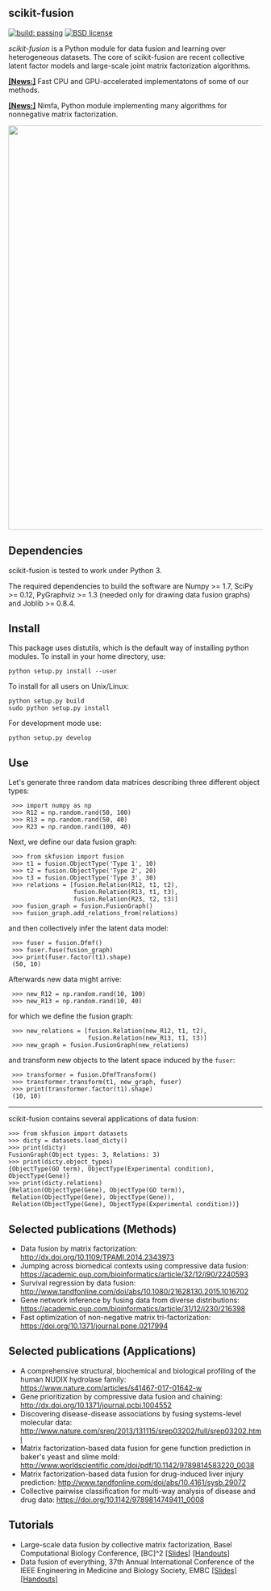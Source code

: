scikit-fusion
-------------

[![build: passing](https://img.shields.io/travis/marinkaz/scikit-fusion.svg)](https://travis-ci.org/marinkaz/scikit-fusion)
[![BSD license](https://img.shields.io/badge/License-BSD-blue.svg)](https://opensource.org/licenses/BSD-3-Clause)

*scikit-fusion* is a Python module for data fusion and learning over heterogeneous datasets. The core of scikit-fusion are recent collective latent factor models and large-scale joint matrix factorization algorithms. 

[**[News:]**](https://github.com/acopar/fast-fusion) Fast CPU and GPU-accelerated implementatons of some of our methods.

[**[News:]**](https://github.com/marinkaz/nimfa) Nimfa, Python module implementing many algorithms for nonnegative matrix factorization.

<p align="center">
<img src="https://github.com/marinkaz/scikit-fusion/blob/master/fusion.png" width="800" align="center">
</p>

Dependencies
------------

scikit-fusion is tested to work under Python 3.

The required dependencies to build the software are Numpy >= 1.7, SciPy >= 0.12,
PyGraphviz >= 1.3 (needed only for drawing data fusion graphs) and Joblib >= 0.8.4.

Install
-------

This package uses distutils, which is the default way of installing
python modules. To install in your home directory, use:

    python setup.py install --user

To install for all users on Unix/Linux:

    python setup.py build
    sudo python setup.py install

For development mode use:

    python setup.py develop

Use
---

Let's generate three random data matrices describing three different object types:

     >>> import numpy as np
     >>> R12 = np.random.rand(50, 100)
     >>> R13 = np.random.rand(50, 40)
     >>> R23 = np.random.rand(100, 40)

Next, we define our data fusion graph:

     >>> from skfusion import fusion
     >>> t1 = fusion.ObjectType('Type 1', 10)
     >>> t2 = fusion.ObjectType('Type 2', 20)
     >>> t3 = fusion.ObjectType('Type 3', 30)
     >>> relations = [fusion.Relation(R12, t1, t2),
                      fusion.Relation(R13, t1, t3),
                      fusion.Relation(R23, t2, t3)]
     >>> fusion_graph = fusion.FusionGraph()
     >>> fusion_graph.add_relations_from(relations)

and then collectively infer the latent data model:

     >>> fuser = fusion.Dfmf()
     >>> fuser.fuse(fusion_graph)
     >>> print(fuser.factor(t1).shape)
     (50, 10)

Afterwards new data might arrive:

     >>> new_R12 = np.random.rand(10, 100)
     >>> new_R13 = np.random.rand(10, 40)

for which we define the fusion graph:

     >>> new_relations = [fusion.Relation(new_R12, t1, t2),
                          fusion.Relation(new_R13, t1, t3)]
     >>> new_graph = fusion.FusionGraph(new_relations)

and transform new objects to the latent space induced by the ``fuser``:

     >>> transformer = fusion.DfmfTransform()
     >>> transformer.transform(t1, new_graph, fuser)
     >>> print(transformer.factor(t1).shape)
     (10, 10)

****

scikit-fusion contains several applications of data fusion:

    >>> from skfusion import datasets
    >>> dicty = datasets.load_dicty()
    >>> print(dicty)
    FusionGraph(Object types: 3, Relations: 3)
    >>> print(dicty.object_types)
    {ObjectType(GO term), ObjectType(Experimental condition), ObjectType(Gene)}
    >>> print(dicty.relations)
    {Relation(ObjectType(Gene), ObjectType(GO term)),
     Relation(ObjectType(Gene), ObjectType(Gene)),
     Relation(ObjectType(Gene), ObjectType(Experimental condition))}

Selected publications (Methods)
------------------------------

- Data fusion by matrix factorization: http://dx.doi.org/10.1109/TPAMI.2014.2343973
- Jumping across biomedical contexts using compressive data fusion: https://academic.oup.com/bioinformatics/article/32/12/i90/2240593
- Survival regression by data fusion: http://www.tandfonline.com/doi/abs/10.1080/21628130.2015.1016702
- Gene network inference by fusing data from diverse distributions: https://academic.oup.com/bioinformatics/article/31/12/i230/216398
- Fast optimization of non-negative matrix tri-factorization: https://doi.org/10.1371/journal.pone.0217994

Selected publications (Applications)
------------------------------------

- A comprehensive structural, biochemical and biological profiling of the human NUDIX hydrolase family: https://www.nature.com/articles/s41467-017-01642-w
- Gene prioritization by compressive data fusion and chaining: http://dx.doi.org/10.1371/journal.pcbi.1004552
- Discovering disease-disease associations by fusing systems-level molecular data: http://www.nature.com/srep/2013/131115/srep03202/full/srep03202.html
- Matrix factorization-based data fusion for gene function prediction in baker's yeast and slime mold: http://www.worldscientific.com/doi/pdf/10.1142/9789814583220_0038
- Matrix factorization-based data fusion for drug-induced liver injury prediction: http://www.tandfonline.com/doi/abs/10.4161/sysb.29072
- Collective pairwise classification for multi-way analysis of disease and drug data: https://doi.org/10.1142/9789814749411_0008

Tutorials
---------

- Large-scale data fusion by collective matrix factorization, Basel Computational Biology Conference, [BC]^2 [[Slides]](http://helikoid.si/bc215/bc2-slides.pdf) [[Handouts]](http://helikoid.si/bc215/bc2-handouts.pdf)
- Data fusion of everything, 37th Annual International Conference of the IEEE Engineering in Medicine and Biology Society, EMBC [[Slides]](http://helikoid.si/embc15/embc-slides.pdf) [[Handouts]](http://helikoid.si/embc15/embc-handouts.pdf)
